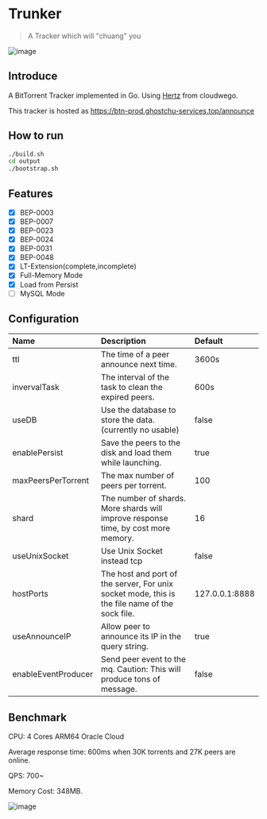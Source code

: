 # Trunker

> A Tracker which will "chuang" you

![image](https://github.com/user-attachments/assets/6f3676a8-4b51-4f14-9107-d08a35868238)


## Introduce

A BitTorrent Tracker implemented in Go. Using [Hertz](https://github.com/cloudwego/hertz) from cloudwego.

This tracker is hosted as https://btn-prod.ghostchu-services.top/announce

## How to run

```bash
./build.sh
cd output
./bootstrap.sh
```

## Features

- [x] BEP-0003
- [x] BEP-0007
- [x] BEP-0023
- [x] BEP-0024
- [x] BEP-0031
- [x] BEP-0048
- [X] LT-Extension(complete,incomplete)
- [x] Full-Memory Mode
- [x] Load from Persist
- [ ] MySQL Mode

## Configuration

| Name                | Description                                                                                    | Default        |
|:--------------------|:-----------------------------------------------------------------------------------------------|:---------------|
| ttl                 | The time of a peer announce next time.                                                         | 3600s          |
| invervalTask        | The interval of the task to clean the expired peers.                                           | 600s           |
| useDB               | Use the database to store the data.  (currently no usable)                                     | false          |
| enablePersist       | Save the peers to the disk and load them while launching.                                      | true           |
| maxPeersPerTorrent  | The max number of peers per torrent.                                                           | 100            |
| shard               | The number of shards. More shards will improve response time, by cost more memory.             | 16             |
| useUnixSocket       | Use Unix Socket instead tcp                                                                    | false          |
| hostPorts           | The host and port of the server, For unix socket mode, this is the file name of the sock file. | 127.0.0.1:8888 |
| useAnnounceIP       | Allow peer to announce its IP in the query string.                                             | true           |
| enableEventProducer | Send peer event to the mq. Caution: This will produce tons of message.                         | false          |

## Benchmark

CPU: 4 Cores ARM64 Oracle Cloud

Average response time: 600ms when 30K torrents and 27K peers are online.

QPS: 700~

Memory Cost: 348MB.

![image](https://github.com/user-attachments/assets/00526a7c-1907-4949-a246-0ce6fab6302f)
